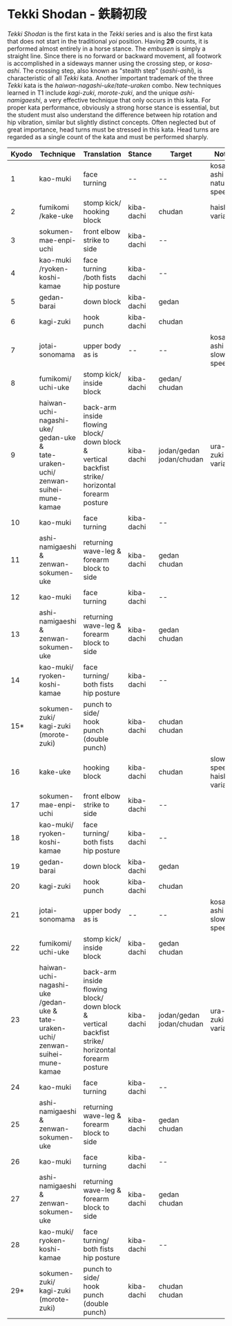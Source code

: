 # Tekki Shodan - 鉄騎初段

_Tekki Shodan_ is the first kata in the _Tekki_ series and is also the first kata that does not start in the traditional _yoi_ position. Having **29** counts, it is performed almost entirely in a horse stance. The _embusen_ is simply a straight line. Since there is no forward or backward movement, all footwork is accomplished in a sideways manner using the crossing step, or _kosa-ashi_. The crossing step, also known as  "stealth step" (_sashi-ashi_), is characteristic of all _Tekki_ kata. Another important trademark of the three _Tekki_ kata is the _haiwan-nagashi-uke_/_tate-uraken_ combo. New techniques learned in T1 include _kagi-zuki_, _morote-zuki_, and the unique _ashi-namigaeshi_, a very effective technique that only occurs in this kata. For proper kata performance, obviously a strong horse stance is essential, but the student must also understand the difference between  hip rotation and hip vibration, similar but slightly distinct concepts. Often neglected but of great importance, head turns must be stressed in this kata. Head turns are regarded as a single count of the kata and must be performed sharply.


| Kyodo | Technique | Translation | Stance | Target | Notes |
| ----- | --------- | ----------- | ------ | ------ | ----- |
| 1     | kao-muki  | face turning | --    | --     | kosa-ashi<br>natural speed |
| 2     | fumikomi<br>/kake-uke | stomp kick/<br>hooking block | kiba-dachi | chudan | haishu variation |
| 3     | sokumen-mae-enpi-uchi | front elbow strike to side | kiba-dachi | -- | |
| 4     | kao-muki<br>/ryoken-koshi-kamae | face turning<br>/both fists hip posture | kiba-dachi | -- | |
| 5     | gedan-barai | down block | kiba-dachi | gedan | |
| 6     | kagi-zuki | hook punch | kiba-dachi | chudan  | |
| 7     | jotai-sonomama | upper body as is | -- | -- | kosa-ashi<br>slow speed |
| 8     | fumikomi/<br>uchi-uke | stomp kick/<br>inside block | kiba-dachi | gedan/<br>chudan | |
| 9     | haiwan-uchi-nagashi-uke/<br>gedan-uke &<br>tate-uraken-uchi/<br>zenwan-suihei-mune-kamae | back-arm inside flowing block/<br>down block &<br>vertical backfist strike/<br>horizontal forearm posture | kiba-dachi | jodan/gedan<br>jodan/chudan | ura-zuki variation |
| 10    | kao-muki | face turning | kiba-dachi | -- | |
| 11    | ashi-namigaeshi &<br>zenwan-sokumen-uke | returning wave-leg &<br>forearm block to side | kiba-dachi | gedan<br>chudan | |
| 12    | kao-muki | face turning | kiba-dachi | -- | |
| 13    | ashi-namigaeshi &<br>zenwan-sokumen-uke | returning wave-leg &<br>forearm block to side | kiba-dachi  | gedan<br>chudan | |
| 14    | kao-muki/<br>ryoken-koshi-kamae | face turning/<br>both fists hip posture | kiba-dachi | -- | |
| 15*   | sokumen-zuki/<br>kagi-zuki (morote-zuki) | punch to side/<br>hook punch (double punch) | kiba-dachi | chudan<br>chudan | |
| 16    | kake-uke | hooking block | kiba-dachi | chudan | slow speed<br>haishu variation |
| 17    | sokumen-mae-enpi-uchi | front elbow strike to side | kiba-dachi | -- | |
| 18    | kao-muki/<br>ryoken-koshi-kamae | face turning/<br>both fists hip posture | kiba-dachi | -- | |
| 19    | gedan-barai | down block | kiba-dachi | gedan | |
| 20    | kagi-zuki | hook punch | kiba-dachi | chudan | |
| 21    | jotai-sonomama | upper body as is | -- | -- | kosa-ashi<br>slow speed |
| 22    | fumikomi/<br>uchi-uke | stomp kick/<br>inside block | kiba-dachi | gedan<br>chudan | |
| 23    | haiwan-uchi-nagashi-uke<br>/gedan-uke &<br>tate-uraken-uchi/<br>zenwan-suihei-mune-kamae | back-arm inside flowing block/<br>down block &<br>vertical backfist strike/<br>horizontal forearm posture | kiba-dachi | jodan/gedan<br>jodan/chudan | ura-zuki variation |
| 24    | kao-muki | face turning | kiba-dachi | -- | |
| 25    | ashi-namigaeshi &<br>zenwan-sokumen-uke | returning wave-leg &<br>forearm block to side | kiba-dachi | gedan<br>chudan | |
| 26    | kao-muki | face turning | kiba-dachi | -- | |
| 27    | ashi-namigaeshi &<br>zenwan-sokumen-uke | returning wave-leg &<br>forearm block to side | kiba-dachi | gedan<br>chudan | |
| 28    | kao-muki/<br>ryoken-koshi-kamae | face turning/<br>both fists hip posture | kiba-dachi | -- | |
| 29*   | sokumen-zuki/<br>kagi-zuki (morote-zuki) | punch to side/<br>hook punch (double punch) | kiba-dachi | chudan<br>chudan | |
